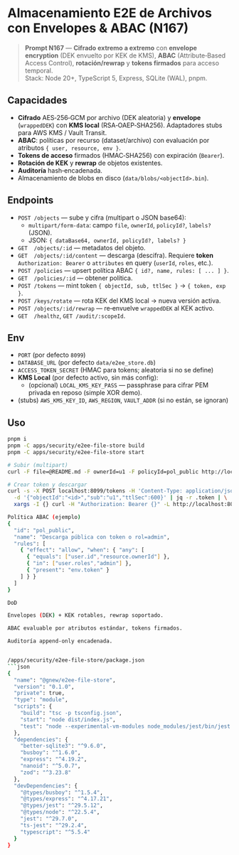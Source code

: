 
# Almacenamiento E2E de Archivos con Envelopes & ABAC (N167)

> **Prompt N167** — **Cifrado extremo a extremo** con **envelope encryption** (DEK envuelto por KEK de KMS), **ABAC** (Attribute‑Based Access Control), **rotación/rewrap** y **tokens firmados** para acceso temporal.  
> Stack: Node 20+, TypeScript 5, Express, SQLite (WAL), pnpm.

## Capacidades
- **Cifrado** AES‑256‑GCM por archivo (DEK aleatoria) y **envelope** (`wrappedDEK`) con **KMS local** (RSA‑OAEP‑SHA256). Adaptadores stubs para AWS KMS / Vault Transit.
- **ABAC**: políticas por recurso (dataset/archivo) con evaluación por atributos `{ user, resource, env }`.
- **Tokens de acceso** firmados (HMAC‑SHA256) con expiración (`Bearer`).
- **Rotación de KEK** y **rewrap** de objetos existentes.
- **Auditoría** hash‑encadenada.
- Almacenamiento de blobs en disco (`data/blobs/<objectId>.bin`).

## Endpoints
- `POST /objects` — sube y cifra (multipart o JSON base64):
  - `multipart/form-data`: campo `file`, `ownerId`, `policyId?`, `labels?` (JSON).
  - JSON: `{ dataBase64, ownerId, policyId?, labels? }`
- `GET  /objects/:id` — metadatos del objeto.
- `GET  /objects/:id/content` — descarga (descifra). Requiere **token** `Authorization: Bearer` o `attributes` en query (`userId`, `roles`, etc.).
- `POST /policies` — upsert política ABAC `{ id?, name, rules: [ ... ] }`.
- `GET  /policies/:id` — obtener política.
- `POST /tokens` — mint token `{ objectId, sub, ttlSec }` → `{ token, exp }`.
- `POST /keys/rotate` — rota KEK del KMS local → nueva versión activa.
- `POST /objects/:id/rewrap` — re‑envuelve `wrappedDEK` al KEK activo.
- `GET  /healthz`, `GET /audit/:scopeId`.

## Env
- `PORT` (por defecto `8099`)
- `DATABASE_URL` (por defecto `data/e2ee_store.db`)
- `ACCESS_TOKEN_SECRET` (HMAC para tokens; aleatoria si no se define)
- **KMS Local** (por defecto activo, sin más config):
  - (opcional) `LOCAL_KMS_KEY_PASS` — passphrase para cifrar PEM privada en reposo (simple XOR demo).
- (stubs) `AWS_KMS_KEY_ID`, `AWS_REGION`, `VAULT_ADDR` (si no están, se ignoran)

## Uso
```bash
pnpm i
pnpm -C apps/security/e2ee-file-store build
pnpm -C apps/security/e2ee-file-store start

# Subir (multipart)
curl -F file=@README.md -F ownerId=u1 -F policyId=pol_public http://localhost:8099/objects

# Crear token y descargar
curl -s -X POST localhost:8099/tokens -H 'Content-Type: application/json' \
  -d '{"objectId":"<id>","sub":"u1","ttlSec":600}' | jq -r .token | \
  xargs -I {} curl -H "Authorization: Bearer {}" -L http://localhost:8099/objects/<id>/content -o out.bin

Política ABAC (ejemplo)
{
  "id": "pol_public",
  "name": "Descarga pública con token o rol=admin",
  "rules": [
    { "effect": "allow", "when": { "any": [
      { "equals": ["user.id","resource.ownerId"] },
      { "in": ["user.roles","admin"] },
      { "present": "env.token" }
    ] } }
  ]
}

DoD

Envelopes (DEK) + KEK rotables, rewrap soportado.

ABAC evaluable por atributos estándar, tokens firmados.

Auditoría append‑only encadenada.


/apps/security/e2ee-file-store/package.json
```json
{
  "name": "@gnew/e2ee-file-store",
  "version": "0.1.0",
  "private": true,
  "type": "module",
  "scripts": {
    "build": "tsc -p tsconfig.json",
    "start": "node dist/index.js",
    "test": "node --experimental-vm-modules node_modules/jest/bin/jest.js --runInBand"
  },
  "dependencies": {
    "better-sqlite3": "^9.6.0",
    "busboy": "^1.6.0",
    "express": "^4.19.2",
    "nanoid": "^5.0.7",
    "zod": "^3.23.8"
  },
  "devDependencies": {
    "@types/busboy": "^1.5.4",
    "@types/express": "^4.17.21",
    "@types/jest": "^29.5.12",
    "@types/node": "^22.5.4",
    "jest": "^29.7.0",
    "ts-jest": "^29.2.4",
    "typescript": "^5.5.4"
  }
}


